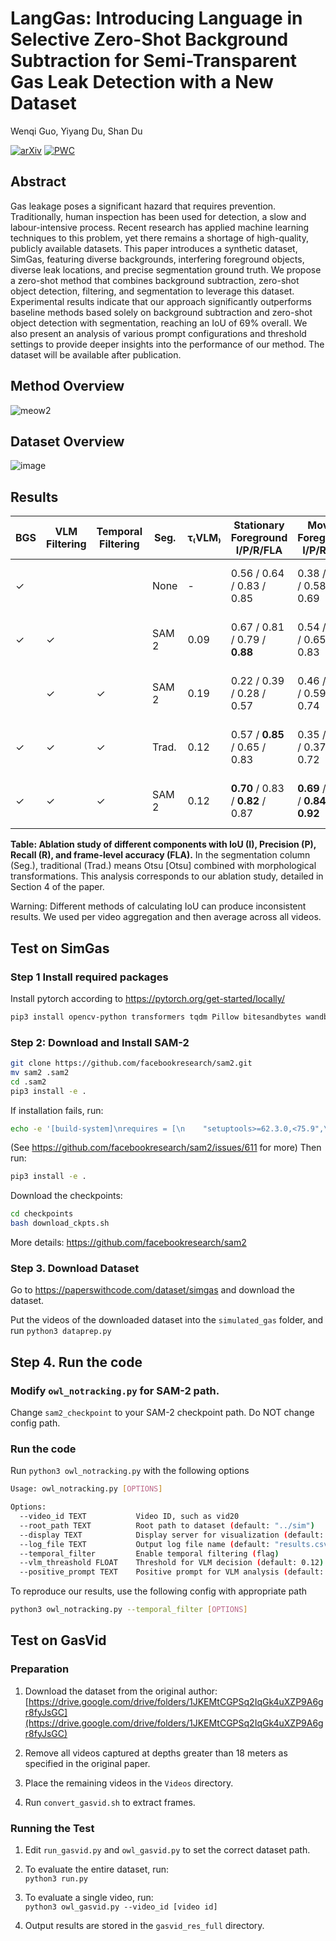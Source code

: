# LangGas: Introducing Language in Selective Zero-Shot Background Subtraction for Semi-Transparent Gas Leak Detection with a New Dataset
Wenqi Guo, Yiyang Du, Shan Du 

[![arXiv](https://img.shields.io/badge/arXiv-2503.02910-b31b1b.svg)](https://arxiv.org/abs/2503.02910)
[![PWC](https://img.shields.io/endpoint.svg?url=https://paperswithcode.com/badge/langgas-introducing-language-in-selective/segmentation-on-simgas)](https://paperswithcode.com/sota/segmentation-on-simgas?p=langgas-introducing-language-in-selective)

## Abstract
Gas leakage poses a significant hazard that requires prevention. Traditionally, human inspection has been used for detection, a slow and labour-intensive process. Recent research has applied machine learning techniques to this problem, yet there remains a shortage of high-quality, publicly available datasets. This paper introduces a synthetic dataset, SimGas, featuring diverse backgrounds, interfering foreground objects, diverse leak locations, and precise segmentation ground truth. We propose a zero-shot method that combines background subtraction, zero-shot object detection, filtering, and segmentation to leverage this dataset. Experimental results indicate that our approach significantly outperforms baseline methods based solely on background subtraction and zero-shot object detection with segmentation, reaching an IoU of 69\% overall. We also present an analysis of various prompt configurations and threshold settings to provide deeper insights into the performance of our method. The dataset will be available after publication. 

## Method Overview
![meow2](https://github.com/user-attachments/assets/02debfe3-7da5-47e3-8720-d70cf3aee802)

## Dataset Overview
![image](https://github.com/user-attachments/assets/14901599-cd7b-45ba-924b-846bf46df31d)

## Results
| BGS        | VLM Filtering | Temporal Filtering | Seg.   | τ₍VLM₎ | Stationary Foreground I/P/R/FLA | Moving Foreground I/P/R/FLA | Overall I/P/R/FLA          |
|------------|----------------|---------------------|--------|--------|-------------------------------|-----------------------------|----------------------------|
| ✓          |                |                     | None   | -      | 0.56 / 0.64 / 0.83 / 0.85     | 0.38 / 0.53 / 0.58 / 0.69   | 0.5 / 0.61 / 0.73 / 0.79   |
| ✓          | ✓              |                     | SAM 2  | 0.09   | 0.67 / 0.81 / 0.79 / **0.88** | 0.54 / 0.79 / 0.65 / 0.83   | 0.62 / 0.80 / 0.74 / 0.86  |
|            | ✓              | ✓                   | SAM 2  | 0.19   | 0.22 / 0.39 / 0.28 / 0.57     | 0.46 / 0.65 / 0.59 / 0.74   | 0.31 / 0.49 / 0.4 / 0.63   |
| ✓          | ✓              | ✓                   | Trad.  | 0.12   | 0.57 / **0.85** / 0.65 / 0.83 | 0.35 / **0.88** / 0.37 / 0.72 | 0.49 / **0.86** / 0.55 / 0.79 |
| ✓          | ✓              | ✓                   | SAM 2  | 0.12   | **0.70** / 0.83 / **0.82** / 0.87 | **0.69** / 0.79 / **0.84** / **0.92** | **0.69** / 0.82 / **0.82** / **0.89** |

**Table: Ablation study of different components with IoU (I), Precision (P), Recall (R), and frame-level accuracy (FLA).** In the segmentation column (Seg.), traditional (Trad.) means Otsu [Otsu] combined with morphological transformations. This analysis corresponds to our ablation study, detailed in Section 4 of the paper.

Warning: Different methods of calculating IoU can produce inconsistent results. We used per video aggregation and then average across all videos. 
## Test on SimGas


### Step 1 Install required packages
Install pytorch according to https://pytorch.org/get-started/locally/

```bash
pip3 install opencv-python transformers tqdm Pillow bitesandbytes wandb
```

### Step 2: Download and Install SAM-2
```bash
git clone https://github.com/facebookresearch/sam2.git
mv sam2 .sam2
cd .sam2
pip3 install -e .
```

If installation fails, run:
```bash
echo -e '[build-system]\nrequires = [\n    "setuptools>=62.3.0,<75.9",\n    "torch>=2.5.1",\n    ]\nbuild-backend = "setuptools.build_meta"' > pyproject.toml
```
(See https://github.com/facebookresearch/sam2/issues/611 for more)
Then run:
```bash
pip3 install -e .
```

Download the checkpoints:
```bash
cd checkpoints
bash download_ckpts.sh
```

More details: https://github.com/facebookresearch/sam2

### Step 3. Download Dataset
Go to https://paperswithcode.com/dataset/simgas and download the dataset.

Put the videos of the downloaded dataset into the `simulated_gas` folder, and run `python3 dataprep.py`

## Step 4. Run the code
### Modify `owl_notracking.py` for SAM-2 path.
Change `sam2_checkpoint` to your SAM-2 checkpoint path. Do NOT change config path.

### Run the code
Run `python3 owl_notracking.py` with the following options
```bash
Usage: owl_notracking.py [OPTIONS]

Options:
  --video_id TEXT           Video ID, such as vid20
  --root_path TEXT          Root path to dataset (default: "../sim")
  --display TEXT            Display server for visualization (default: "localhost:10.0")
  --log_file TEXT           Output log file name (default: "results.csv")
  --temporal_filter         Enable temporal filtering (flag)
  --vlm_threashold FLOAT    Threshold for VLM decision (default: 0.12)
  --positive_prompt TEXT    Positive prompt for VLM analysis (default: "white steam")
```
To reproduce our results, use the following config with appropriate path
```bash
python3 owl_notracking.py --temporal_filter [OPTIONS]
```

## Test on GasVid

### Preparation  
1. Download the dataset from the original author:  
   [https://drive.google.com/drive/folders/1JKEMtCGPSq2IqGk4uXZP9A6gr8fyJsGC](https://drive.google.com/drive/folders/1JKEMtCGPSq2IqGk4uXZP9A6gr8fyJsGC)

2. Remove all videos captured at depths greater than 18 meters as specified in the original paper.

3. Place the remaining videos in the `Videos` directory.

4. Run `convert_gasvid.sh` to extract frames.

### Running the Test  
1. Edit `run_gasvid.py` and `owl_gasvid.py` to set the correct dataset path.

2. To evaluate the entire dataset, run:  
   `python3 run.py`

3. To evaluate a single video, run:  
   `python3 owl_gasvid.py --video_id [video id]`

4. Output results are stored in the `gasvid_res_full` directory.
